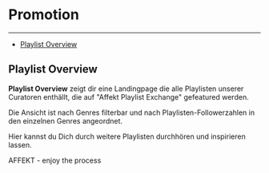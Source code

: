 # Promotion

---

- [Playlist Overview](#playlist-overview)

<a name="playlist-overview"></a>
## Playlist Overview

**Playlist Overview** zeigt dir eine Landingpage die alle Playlisten unserer Curatoren enthällt, die auf "Affekt Playlist Exchange" gefeatured werden.

Die Ansicht ist nach Genres filterbar und nach Playlisten-Followerzahlen in den einzelnen Genres angeordnet.
 
Hier kannst du Dich durch weitere Playlisten durchhören und inspirieren lassen.
   
AFFEKT - enjoy the process

